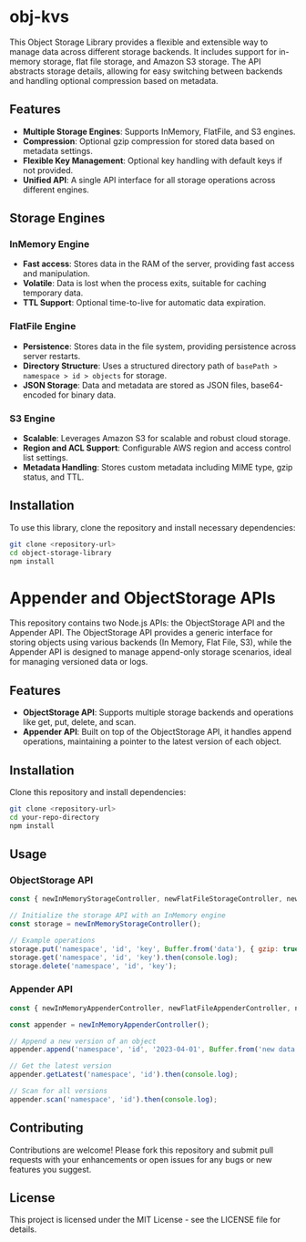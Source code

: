 # obj-kvs
This Object Storage Library provides a flexible and extensible way to manage data across different storage backends. It includes support for in-memory storage, flat file storage, and Amazon S3 storage. The API abstracts storage details, allowing for easy switching between backends and handling optional compression based on metadata.

## Features

- **Multiple Storage Engines**: Supports InMemory, FlatFile, and S3 engines.
- **Compression**: Optional gzip compression for stored data based on metadata settings.
- **Flexible Key Management**: Optional key handling with default keys if not provided.
- **Unified API**: A single API interface for all storage operations across different engines.

## Storage Engines

### InMemory Engine
- **Fast access**: Stores data in the RAM of the server, providing fast access and manipulation.
- **Volatile**: Data is lost when the process exits, suitable for caching temporary data.
- **TTL Support**: Optional time-to-live for automatic data expiration.

### FlatFile Engine
- **Persistence**: Stores data in the file system, providing persistence across server restarts.
- **Directory Structure**: Uses a structured directory path of `basePath > namespace > id > objects` for storage.
- **JSON Storage**: Data and metadata are stored as JSON files, base64-encoded for binary data.

### S3 Engine
- **Scalable**: Leverages Amazon S3 for scalable and robust cloud storage.
- **Region and ACL Support**: Configurable AWS region and access control list settings.
- **Metadata Handling**: Stores custom metadata including MIME type, gzip status, and TTL.

## Installation

To use this library, clone the repository and install necessary dependencies:

```bash
git clone <repository-url>
cd object-storage-library
npm install
```

# Appender and ObjectStorage APIs

This repository contains two Node.js APIs: the ObjectStorage API and the Appender API. The ObjectStorage API provides a generic interface for storing objects using various backends (In Memory, Flat File, S3), while the Appender API is designed to manage append-only storage scenarios, ideal for managing versioned data or logs.

## Features

- **ObjectStorage API**: Supports multiple storage backends and operations like get, put, delete, and scan.
- **Appender API**: Built on top of the ObjectStorage API, it handles append operations, maintaining a pointer to the latest version of each object.

## Installation

Clone this repository and install dependencies:

```bash
git clone <repository-url>
cd your-repo-directory
npm install
```

## Usage

### ObjectStorage API

```javascript
const { newInMemoryStorageController, newFlatFileStorageController, newS3StorageController } = require('obj-kvs');

// Initialize the storage API with an InMemory engine
const storage = newInMemoryStorageController();

// Example operations
storage.put('namespace', 'id', 'key', Buffer.from('data'), { gzip: true, mimeType:"text/plain" });
storage.get('namespace', 'id', 'key').then(console.log);
storage.delete('namespace', 'id', 'key');
```

### Appender API

```javascript
const { newInMemoryAppenderController, newFlatFileAppenderController, newSAppenderController } = require('obj-kvs');

const appender = newInMemoryAppenderController();

// Append a new version of an object
appender.append('namespace', 'id', '2023-04-01', Buffer.from('new data'), {mimeType:"text/plain"});

// Get the latest version
appender.getLatest('namespace', 'id').then(console.log);

// Scan for all versions
appender.scan('namespace', 'id').then(console.log);
```

## Contributing

Contributions are welcome! Please fork this repository and submit pull requests with your enhancements or open issues for any bugs or new features you suggest.

## License
This project is licensed under the MIT License - see the LICENSE file for details.